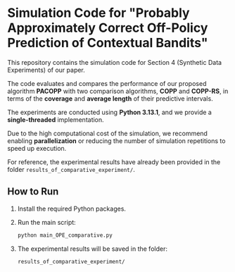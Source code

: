# Simulation Code for "Probably Approximately Correct Off-Policy Prediction of Contextual Bandits"

This repository contains the simulation code for Section 4 (Synthetic Data Experiments) of our paper.

The code evaluates and compares the performance of our proposed algorithm **PACOPP** with two comparison algorithms, **COPP** and **COPP-RS**, in terms of the **coverage** and **average length** of their predictive intervals.

The experiments are conducted using **Python 3.13.1**, and we provide a **single-threaded** implementation.  

Due to the high computational cost of the simulation, we recommend enabling **parallelization** or reducing the number of simulation repetitions to speed up execution.  

For reference, the experimental results have already been provided in the folder `results_of_comparative_experiment/`.

## How to Run

1. Install the required Python packages.

2. Run the main script:

   ```bash
   python main_OPE_comparative.py

3. The experimental results will be saved in the folder:
   ```bash
   results_of_comparative_experiment/
